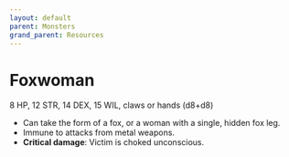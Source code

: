```yaml
---
layout: default
parent: Monsters
grand_parent: Resources
---
```


# Foxwoman

8 HP, 12 STR, 14 DEX, 15 WIL, claws or hands (d8+d8)

- Can take the form of a fox, or a woman with a single, hidden fox leg.
- Immune to attacks from metal weapons.
- **Critical damage**: Victim is choked unconscious.
